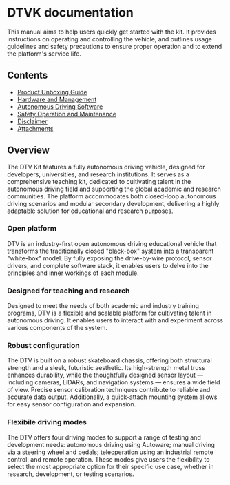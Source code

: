# DTVK documentation

This manual aims to help users quickly get started with the kit. It provides instructions on operating and controlling the vehicle, and outlines usage guidelines and safety precautions to ensure proper operation and to extend the platform's service life.

## Contents

- [Product Unboxing Guide](product-unboxing-guide.md)
- [Hardware and Management](hardware-and-management.md)
- [Autonomous Driving Software](autonomous-driving-software.md)
- [Safety Operation and Maintenance](safety-operation-and-maintenance.md)
- [Disclaimer](disclaimer.md)
- [Attachments](attachments.md)

## Overview

The DTV Kit features a fully autonomous driving vehicle, designed for developers, universities, and research institutions. It serves as a comprehensive teaching kit, dedicated to cultivating talent in the autonomous driving field and supporting the global academic and research communities. The platform accommodates both closed-loop autonomous driving scenarios and modular secondary development, delivering a highly adaptable solution for educational and research purposes.

### Open platform
DTV is an industry-first open autonomous driving educational vehicle that transforms the traditionally closed "black-box" system into a transparent "white-box" model. By fully exposing the drive-by-wire protocol, sensor drivers, and complete software stack, it enables users to delve into the principles and inner workings of each module. 

### Designed for teaching and research
Designed to meet the needs of both academic and industry training programs, DTV is a flexible and scalable platform for cultivating talent in autonomous driving. It enables users to interact with and experiment across various components of the system.

### Robust configuration
The DTV is built on a robust skateboard chassis, offering both structural strength and a sleek, futuristic aesthetic. Its high-strength metal truss enhances durability, while the thoughtfully designed sensor layout — including cameras, LiDARs, and navigation systems — ensures a wide field of view. Precise sensor calibration techniques contribute to reliable and accurate data output. Additionally, a quick-attach mounting system allows for easy sensor configuration and expansion.

### Flexibile driving modes
The DTV offers four driving modes to support a range of testing and development needs: autonomous driving using Autoware; manual driving via a steering wheel and pedals; teleoperation using an industrial remote control: and remote operation. These modes give users the flexibility to select the most appropriate option for their specific use case, whether in research, development, or testing scenarios.




